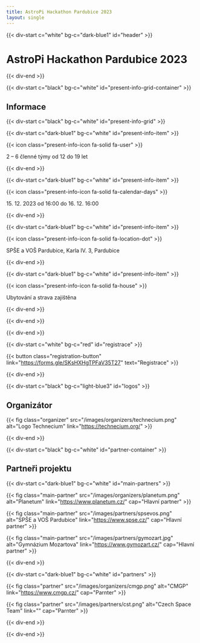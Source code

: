 ```yaml
---
title: AstroPi Hackathon Pardubice 2023
layout: single
---
```


{{< div-start c="white" bg-c="dark-blue1" id="header" >}}

# AstroPi Hackathon Pardubice 2023

{{< div-end >}}

{{< div-start c="black" bg-c="white" id="present-info-grid-container" >}}

## Informace

{{< div-start c="black" bg-c="white" id="present-info-grid" >}}

{{< div-start c="dark-blue1" bg-c="white" id="present-info-item" >}}

{{< icon class="present-info-icon fa-solid fa-user" >}}

2 – 6 členné týmy od 12 do 19 let

{{< div-end >}}

{{< div-start c="dark-blue1" bg-c="white" id="present-info-item" >}}

{{< icon class="present-info-icon fa-solid fa-calendar-days" >}}

15\. 12\. 2023 od 16:00 do 16. 12. 16:00

{{< div-end >}}

{{< div-start c="dark-blue1" bg-c="white" id="present-info-item" >}}

{{< icon class="present-info-icon fa-solid fa-location-dot" >}}

SPŠE a VOŠ Pardubice, Karla IV. 3, Pardubice

{{< div-end >}}

{{< div-start c="dark-blue1" bg-c="white" id="present-info-item" >}}

{{< icon class="present-info-icon fa-solid fa-house" >}}

Ubytování a strava zajištěna

{{< div-end >}}

{{< div-end >}}

{{< div-end >}}

{{< div-start c="white" bg-c="red" id="registrace" >}}

{{< button class="registration-button" link="https://forms.gle/SKsHXHgTPFaV35T27" text="Registrace" >}}

{{< div-end >}}

{{< div-start c="black" bg-c="light-blue3" id="logos" >}}

## Organizátor

{{< fig class="organizer" src="/images/organizers/technecium.png" alt="Logo Technecium" link="https://technecium.org/" >}}

{{< div-end >}}

{{< div-start c="black" bg-c="white" id="partner-container" >}}

## Partneři projektu

{{< div-start c="dark-blue1" bg-c="white" id="main-partners" >}}

{{< fig class="main-partner" src="/images/organizers/planetum.png" alt="Planetum" link="https://www.planetum.cz/" cap="Hlavní partner" >}}

{{< fig class="main-partner" src="/images/partners/spsevos.png" alt="SPŠE a VOŠ Pardubice" link="https://www.spse.cz/" cap="Hlavní partner" >}}

{{< fig class="main-partner" src="/images/partners/gymozart.jpg" alt="Gymnázium Mozartova" link="https://www.gymozart.cz/" cap="Hlavní partner" >}}

{{< div-end >}}

{{< div-start c="dark-blue1" bg-c="white" id="partners" >}}

{{< fig class="partner" src="/images/organizers/cmgp.png" alt="CMGP" link="https://www.cmgp.cz/" cap="Parnter" >}}

{{< fig class="partner" src="/images/partners/cst.png" alt="Czech Space Team" link="" cap="Parnter" >}}

{{< div-end >}}

{{< div-end >}}